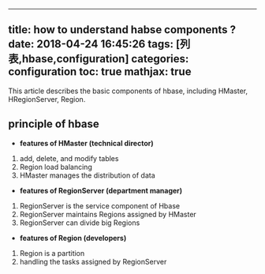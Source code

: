 
---
title: how to understand habse components ?
date: 2018-04-24 16:45:26
tags: [列表,hbase,configuration]
categories: configuration
toc: true
mathjax: true
---

This article describes the basic components of hbase, including HMaster, HRegionServer, Region.

<!-- more -->

## principle of hbase

- **features of HMaster (technical director)**
1. add, delete, and modify tables
2. Region load balancing
3. HMaster manages the distribution of data

- **features of RegionServer (department manager)**
1. RegionServer is the service component of Hbase
2. RegionServer maintains Regions assigned by HMaster
3. RegionServer can divide big Regions

- **features of Region (developers)**
1. Region is a partition
2. handling the tasks assigned by RegionServer

